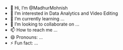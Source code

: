 - 👋 Hi, I’m @MadhurMohnish
- 👀 I’m interested in Data Analytics and Video Editing
- 🌱 I’m currently learning ...
- 💞️ I’m looking to collaborate on ...
- 📫 How to reach me ...
- 😄 Pronouns: ...
- ⚡ Fun fact: ...

<!---
MadhurMohnish/MadhurMohnish is a ✨ special ✨ repository because its `README.md` (this file) appears on your GitHub profile.
You can click the Preview link to take a look at your changes.
--->

